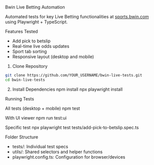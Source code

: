 Bwin Live Betting Automation

Automated tests for key Live Betting functionalities at [sports.bwin.com](https://sports.bwin.com/en/sports/live/betting) using Playwright + TypeScript.

Features Tested

- Add pick to betslip
- Real-time live odds updates
- Sport tab sorting
- Responsive layout (desktop and mobile)



1. Clone Repository
```bash
git clone https://github.com/YOUR_USERNAME/bwin-live-tests.git
cd bwin-live-tests
```

2. Install Dependencies
npm install
npx playwright install

Running Tests

All tests (desktop + mobile)
npm test


With UI viewer
npm run test:ui

Specific test
npx playwright test tests/add-pick-to-betslip.spec.ts

Folder Structure

- tests/: Individual test specs
- utils/: Shared selectors and helper functions
- playwright.config.ts: Configuration for browser/devices


